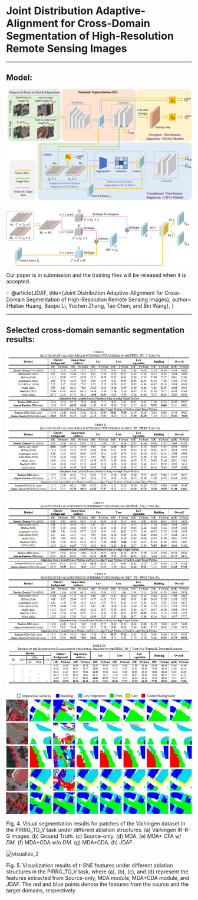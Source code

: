 # Joint Distribution Adaptive-Alignment for Cross-Domain Segmentation of High-Resolution Remote Sensing Images

---

## Model:

![总模型.svg](model&results/model.svg)

![DCA.svg](model&results/DCA.svg)

Our paper is in submission and the training files will be released when it is accepted.

<aside>
💡 @article{JDAF,
title={Joint Distribution Adaptive-Alignment for Cross-Domain Segmentation of High-Resolution Remote Sensing Images},
author={Haitao Huang, Baopu Li, Yuchen Zhang, Tao Chen, and Bin Wang},
}

</aside>

---

## **Selected cross-domain semantic segmentation results:**

![result_1](model&results/result_1.jpeg)

![result_2](model&results/result_2.jpeg)

![visualize_1](model&results/visualize_1.svg)

Fig. 4. Visual segmentation results for patches of the Vaihingen dataset in the PIRRG_TO_V task under different ablation structures. (a) Vaihingen IR-R-G images. (b) Ground Truth. (c) Source-only. (d) MDA. (e) MDA+ CFA w/ *DM*. (f) MDA+CDA w/o *DM*. (g) MDA+CDA. (h) JDAF.

![visualize_2](model&results/visualize_2.svg)

Fig. 5. Visualization results of t-SNE features under different ablation structures in the PIRRG_TO_V task, where (a), (b), (c), and (d) represent the features extracted from Source-only, MDA module, MDA+CDA module, and JDAF. The red and blue points denote the features from the source and the target domains, respectively.